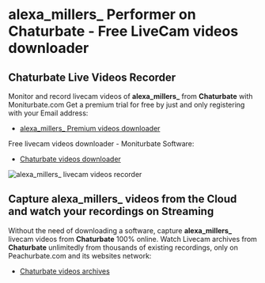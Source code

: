 # alexa_millers_ Performer on Chaturbate - Free LiveCam videos downloader

## Chaturbate Live Videos Recorder

Monitor and record livecam videos of **alexa_millers_** from **Chaturbate** with Moniturbate.com
Get a premium trial for free by just and only registering with your Email address:
* [alexa_millers_ Premium videos downloader](https://moniturbate.com/request-demo-licence-key.html)

Free livecam videos downloader - Moniturbate Software:
* [Chaturbate videos downloader](https://moniturbate.com/moniturbate-download-software.html)

![alexa_millers_ livecam videos recorder](https://peachurnet.com/templates/moniturbate-software.png)


## Capture alexa_millers_ videos from the Cloud and watch your recordings on Streaming

Without the need of downloading a software, capture **alexa_millers_** livecam videos from **Chaturbate** 100% online.
Watch Livecam archives from **Chaturbate** unlimitedly from thousands of existing recordings, only on Peachurbate.com and its websites network:
* [Chaturbate videos archives](https://peachurnet.com/)